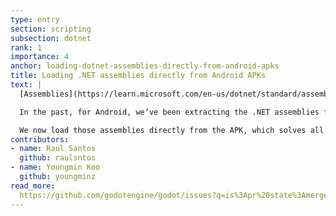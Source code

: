 ```yaml
---
type: entry
section: scripting
subsection: dotnet
rank: 1
importance: 4
anchor: loading-dotnet-assemblies-directly-from-android-apks
title: Loading .NET assemblies directly from Android APKs
text: |
  [Assemblies](https://learn.microsoft.com/en-us/dotnet/standard/assembly/) are the building blocks of any C#/.NET application as they provide types and resources for different functionalities. Functionalities range from system <abbr title="input/output">I/O</abbr> utilities to your own game logic.

  In the past, for Android, we’ve been extracting the .NET assemblies from the exported APK and stored them in cache. While this works well on other platforms, it caused issues on Android, such as outdated assemblies or permission errors.

  We now load those assemblies directly from the APK, which solves all those issues.
contributors:
- name: Raul Santos
  github: raulsntos
- name: Youngmin Koo
  github: youngminz
read_more: 
  https://github.com/godotengine/godot/issues?q=is%3Apr%20state%3Amerged%20105262%20105853
---
```

